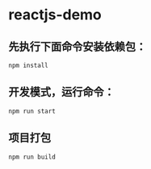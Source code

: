 # reactjs-demo

## 先执行下面命令安装依赖包：

```
npm install
```

## 开发模式，运行命令：

```
npm run start
```

## 项目打包

```
npm run build
```
